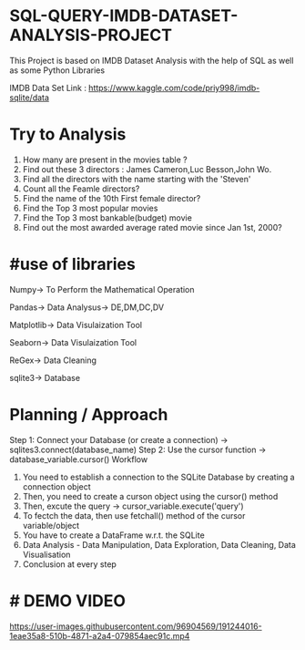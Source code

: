 # SQL-QUERY-IMDB-DATASET-ANALYSIS-PROJECT
This Project is based on IMDB Dataset Analysis with the help of SQL as well as some Python Libraries 

IMDB Data Set Link :
https://www.kaggle.com/code/priy998/imdb-sqlite/data


# Try to Analysis 
1. How many are present in the movies table ?
2. Find out these 3 directors : James Cameron,Luc Besson,John Wo.
3. Find all the directors with the name starting with the 'Steven'
4. Count all the Feamle directors?
5. Find the name of the 10th First female director?
6. Find the Top 3 most popular movies
7. Find the Top 3 most bankable(budget) movie
8. Find out the most awarded average rated movie since Jan 1st, 2000?

# #use of libraries

Numpy-> To Perform the Mathematical Operation

Pandas-> Data Analysus-> DE,DM,DC,DV

Matplotlib-> Data Visulaization Tool

Seaborn-> Data Visulaization Tool

ReGex-> Data Cleaning 

sqlite3-> Database 

# Planning / Approach 

 Step 1: Connect your Database (or create a connection) -> sqlites3.connect(database_name)
 Step 2: Use the cursor function -> database_variable.cursor()
 Workflow
 1. You need to establish a connection to the SQLite Database by creating a connection object
 2. Then, you need to create a curson object using the cursor() method
 3. Then, excute the query -> cursor_variable.execute('query')
 4. To fectch the data, then use fetchall() method of the cursor variable/object
 5. You have to create a DataFrame w.r.t. the SQLite
 6. Data Analysis - Data Manipulation, Data Exploration, Data Cleaning, Data Visualisation
 7. Conclusion at every step


# # DEMO VIDEO
https://user-images.githubusercontent.com/96904569/191244016-1eae35a8-510b-4871-a2a4-079854aec91c.mp4
